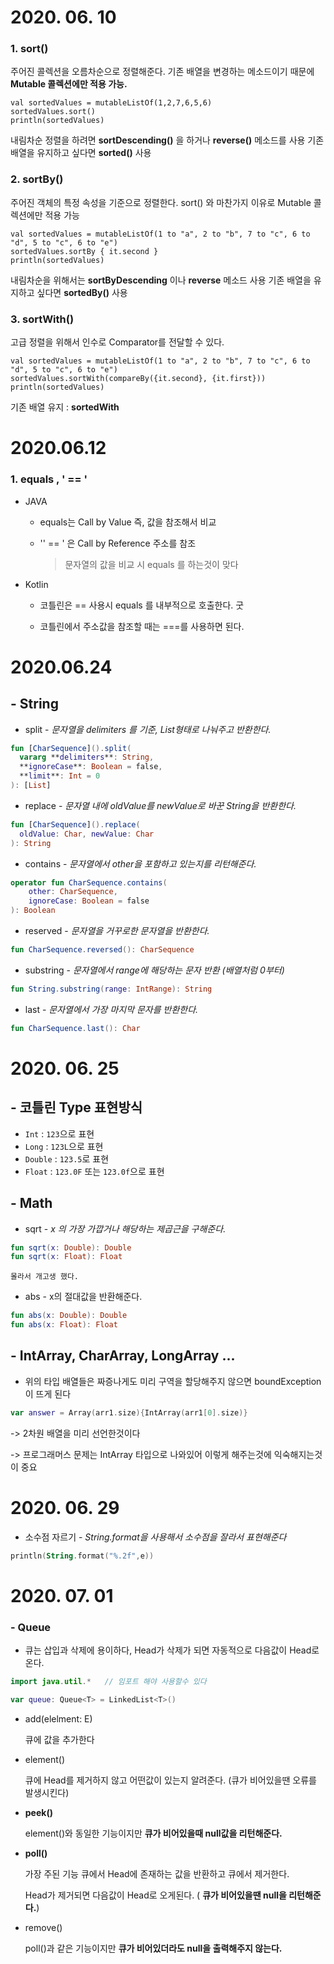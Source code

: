 # 2020. 06. 10

### 1. sort()

주어진 콜렉션을 오름차순으로 정렬해준다. 기존 배열을 변경하는 메소드이기 때문에 **Mutable 콜렉션에만 적용 가능.**

```
val sortedValues = mutableListOf(1,2,7,6,5,6)
sortedValues.sort()
println(sortedValues)
```

내림차순 정렬을 하려면 **sortDescending()** 을 하거나 **reverse()** 메소드를 사용
기존 배열을 유지하고 싶다면 **sorted()** 사용

### 2. sortBy()

주어진 객체의 특정 속성을 기준으로 정렬한다. sort() 와 마찬가지 이유로 Mutable 콜렉션에만 적용 가능

```
val sortedValues = mutableListOf(1 to "a", 2 to "b", 7 to "c", 6 to "d", 5 to "c", 6 to "e")
sortedValues.sortBy { it.second }
println(sortedValues)
```

내림차순을 위해서는 **sortByDescending** 이나 **reverse** 메소드 사용
기존 배열을 유지하고 싶다면 **sortedBy()** 사용

### 3. sortWith()

고급 정렬을 위해서 인수로 Comparator를 전달할 수 있다.

```
val sortedValues = mutableListOf(1 to "a", 2 to "b", 7 to "c", 6 to "d", 5 to "c", 6 to "e")
sortedValues.sortWith(compareBy({it.second}, {it.first}))
println(sortedValues)
```

기존 배열 유지 : **sortedWith**


# 2020.06.12

### 1.  equals , ' == '

- JAVA

  - equals는 Call by Value 즉, 값을 참조해서 비교

  - '' == ' 은 Call by Reference 주소를 참조 

    > 문자열의 값을 비교 시 equals 를 하는것이 맞다
    >
    > 

- Kotlin

  - 코틀린은 == 사용시 equals 를 내부적으로 호출한다.  굿

  - 코틀린에서 주소값을 참조할 때는 ===를 사용하면 된다.
  
  



# 2020.06.24

## - String 

- split - *문자열을 delimiters 를 기준, List형태로 나눠주고 반환한다.*

```kotlin
fun [CharSequence]().split(
  vararg **delimiters**: String,
  **ignoreCase**: Boolean = false,
  **limit**: Int = 0
): [List]
```



- replace - *문자열 내에 oldValue를 newValue로 바꾼 String을 반환한다.*

```kotlin
fun [CharSequence]().replace(
  oldValue: Char, newValue: Char
): String
```



- contains - *문자열에서 other을 포함하고 있는지를 리턴해준다.*

```kotlin
operator fun CharSequence.contains(
    other: CharSequence,
    ignoreCase: Boolean = false
): Boolean
```



- reserved - *문자열을 거꾸로한 문자열을 반환한다.*

```kotlin
fun CharSequence.reversed(): CharSequence
```



- substring - *문자열에서  range에 해당하는 문자 반환 (배열처럼 0부터)* 

```kotlin
fun String.substring(range: IntRange): String
```



- last - *문자열에서 가장 마지막 문자를 반환한다.*

```kotlin
fun CharSequence.last(): Char
```

# 2020. 06. 25

## - 코틀린 Type 표현방식

- `Int` : `123`으로 표현
- `Long` : `123L`으로 표현
- `Double` : `123.5`로 표현
- `Float` : `123.0F` 또는 `123.0f`으로 표현



##  - Math

- sqrt - *x 의 가장 가깝거나 해당하는 제곱근을 구해준다.* 

```kotlin
fun sqrt(x: Double): Double
fun sqrt(x: Float): Float
```

`몰라서 개고생 했다.`



- abs - x의 절대값을 반환해준다.

```kotlin
fun abs(x: Double): Double
fun abs(x: Float): Float
```


## - IntArray, CharArray, LongArray ...

- 위의 타입 배열들은 짜증나게도 미리 구역을 할당해주지 않으면 boundException이 뜨게 된다

```kotlin
var answer = Array(arr1.size){IntArray(arr1[0].size)}
```

-> 2차원 배열을 미리 선언한것이다

-> 프로그래머스 문제는 IntArray 타입으로 나와있어 이렇게 해주는것에 익숙해지는것이 중요



# 2020. 06. 29



- 소수점 자르기 - *String.format을 사용해서 소수점을 잘라서 표현해준다*

```kotlin
println(String.format("%.2f",e))
```

# 2020. 07. 01

### - Queue

- 큐는 삽입과 삭제에 용이하다, Head가 삭제가 되면 자동적으로 다음값이 Head로  온다.

```kotlin
import java.util.*   // 임포트 해야 사용할수 있다

var queue: Queue<T> = LinkedList<T>()
```

- add(elelment: E)

  큐에 값을 추가한다

- element()

  큐에 Head를 제거하지 않고 어떤값이 있는지 알려준다. (큐가 비어있을땐 오류를 발생시킨다)

- **peek()**

  element()와 동일한 기능이지만 **큐가 비어있을때 null값을 리턴해준다.**

- **poll()**

  가장 주된 기능 큐에서 Head에 존재하는 값을 반환하고 큐에서 제거한다.

  Head가 제거되면 다음값이 Head로 오게된다. ( **큐가 비어있을땐 null을 리턴해준다.**) 

- remove()

  poll()과 같은 기능이지만 **큐가 비어있더라도 null을 출력해주지 않는다.**

